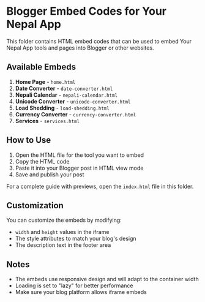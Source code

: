 
# Blogger Embed Codes for Your Nepal App

This folder contains HTML embed codes that can be used to embed Your Nepal App tools and pages into Blogger or other websites.

## Available Embeds

1. **Home Page** - `home.html`
2. **Date Converter** - `date-converter.html`
3. **Nepali Calendar** - `nepali-calendar.html`
4. **Unicode Converter** - `unicode-converter.html`
5. **Load Shedding** - `load-shedding.html`
6. **Currency Converter** - `currency-converter.html`
7. **Services** - `services.html`

## How to Use

1. Open the HTML file for the tool you want to embed
2. Copy the HTML code
3. Paste it into your Blogger post in HTML view mode
4. Save and publish your post

For a complete guide with previews, open the `index.html` file in this folder.

## Customization

You can customize the embeds by modifying:

- `width` and `height` values in the iframe
- The style attributes to match your blog's design
- The description text in the footer area

## Notes

- The embeds use responsive design and will adapt to the container width
- Loading is set to "lazy" for better performance
- Make sure your blog platform allows iframe embeds
